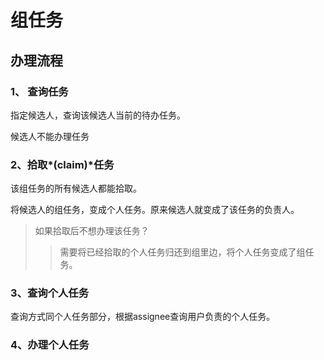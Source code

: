 # 组任务

## 办理流程

### 1、 查询任务

指定候选人，查询该候选人当前的待办任务。

候选人不能办理任务

### 2、拾取*(claim)*任务

该组任务的所有候选人都能拾取。

将候选人的组任务，变成个人任务。原来候选人就变成了该任务的负责人。

> 如果拾取后不想办理该任务？
>
> > 需要将已经拾取的个人任务归还到组里边，将个人任务变成了组任务。

### 3、查询个人任务

查询方式同个人任务部分，根据assignee查询用户负责的个人任务。

### 4、办理个人任务

